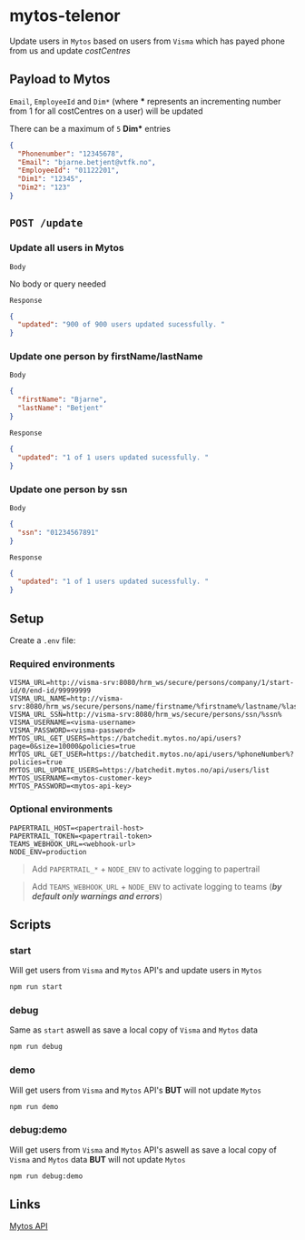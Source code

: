 # mytos-telenor

Update users in `Mytos` based on users from `Visma` which has payed phone from us and update *costCentres*

## Payload to Mytos

`Email`, `EmployeeId` and `Dim*` (where **\*** represents an incrementing number from 1 for all costCentres on a user) will be updated

There can be a maximum of `5` **Dim\*** entries

```json
{
  "Phonenumber": "12345678",
  "Email": "bjarne.betjent@vtfk.no",
  "EmployeeId": "01122201",
  "Dim1": "12345",
  "Dim2": "123"
}
```

## `POST /update`

### Update all users in Mytos

`Body`

No body or query needed

`Response`
```json
{
  "updated": "900 of 900 users updated sucessfully. "
}
```

### Update one person by **firstName**/**lastName**

`Body`
```json
{
  "firstName": "Bjarne",
  "lastName": "Betjent"
}
```

`Response`
```json
{
  "updated": "1 of 1 users updated sucessfully. "
}
```

### Update one person by **ssn**

`Body`
```json
{
  "ssn": "01234567891"
}
```

`Response`
```json
{
  "updated": "1 of 1 users updated sucessfully. "
}
```

## Setup

Create a `.env` file:

### Required environments
```text
VISMA_URL=http://visma-srv:8080/hrm_ws/secure/persons/company/1/start-id/0/end-id/99999999
VISMA_URL_NAME=http://visma-srv:8080/hrm_ws/secure/persons/name/firstname/%firstname%/lastname/%lastname%
VISMA_URL_SSN=http://visma-srv:8080/hrm_ws/secure/persons/ssn/%ssn%
VISMA_USERNAME=<visma-username>
VISMA_PASSWORD=<visma-password>
MYTOS_URL_GET_USERS=https://batchedit.mytos.no/api/users?page=0&size=10000&policies=true
MYTOS_URL_GET_USER=https://batchedit.mytos.no/api/users/%phoneNumber%?policies=true
MYTOS_URL_UPDATE_USERS=https://batchedit.mytos.no/api/users/list
MYTOS_USERNAME=<mytos-customer-key>
MYTOS_PASSWORD=<mytos-api-key>
```

### Optional environments
```text
PAPERTRAIL_HOST=<papertrail-host>
PAPERTRAIL_TOKEN=<papertrail-token>
TEAMS_WEBHOOK_URL=<webhook-url>
NODE_ENV=production
```

> Add `PAPERTRAIL_*` + `NODE_ENV` to activate logging to papertrail

> Add `TEAMS_WEBHOOK_URL` + `NODE_ENV` to activate logging to teams (***by default only warnings and errors***)

## Scripts

### start

Will get users from `Visma` and `Mytos` API's and update users in `Mytos`
```bash
npm run start
```

### debug

Same as `start` aswell as save a local copy of `Visma` and `Mytos` data
```bash
npm run debug
```

### demo

Will get users from `Visma` and `Mytos` API's **BUT** will not update `Mytos`
```bash
npm run demo
```

### debug:demo

Will get users from `Visma` and `Mytos` API's aswell as save a local copy of `Visma` and `Mytos` data **BUT** will not update `Mytos`
```bash
npm run debug:demo
```

## Links

[Mytos API](https://batchedit.mytos.no/swagger/ui/index)

